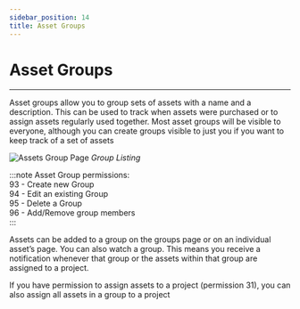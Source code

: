 ```yaml
---
sidebar_position: 14
title: Asset Groups
---
```


# Asset Groups
---

Asset groups allow you to group sets of assets with a name and a description. This can be used to track when assets were purchased or to assign assets regularly used together. Most asset groups will be visible to everyone, although you can create groups visible to just you if you want to keep track of a set of assets

![Assets Group Page](/img/tutorial/assets/assets-groups.png "XLR asset group in Demo Hire Services")
*Group Listing*

:::note Asset Group permissions:  
93 - Create new Group  
94 - Edit an existing Group   
95 - Delete a Group  
96 - Add/Remove group members  
:::

Assets can be added to a group on the groups page or on an individual asset’s page.
You can also watch a group. This means you receive a notification whenever that group or the assets within that group are assigned to a project.

If you have permission to assign assets to a project (permission 31), you can also assign all assets in a group to a project
